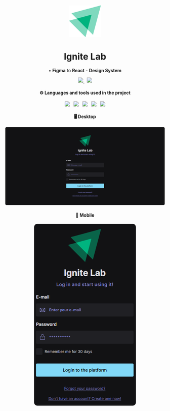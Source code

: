 <!--Heading-->
<h3 align='center'>
  <img src='.github/logo.png' width='100'/>
</h3>
<h1 align='center'>
  Ignite Lab
</h1>
<p align='center'>
  • <strong>Figma</strong> to <strong>React</strong> - <strong>Design System</strong>
</p>
<p align='center'>
  <a href='https://www.figma.com/file/SmB2xmwulqJrKiJD8pKgB2/Ignite-Lab-Design-System'>
    <img src='https://img.shields.io/badge/Template-4B275F?style=for-the-badge&logo=figma&logoColor=white' />
	</a>&nbsp;
	<a href='https://ignite01-designsystem.pedrovisk.ml/'>
    <img src='https://img.shields.io/badge/Docs-ff528c?style=for-the-badge&logo=storybook&logoColor=white' />
	</a>
</p>
<!--/Heading-->

<!--Section-->
<h4 align='center'>
  ⚙️ Languages and tools used in the project
</h4>
<p align='center'>
  <img src='https://img.shields.io/badge/TypeScript-007ACC?style=for-the-badge&logo=typescript&logoColor=white' />&nbsp;&nbsp;
	<img src='https://img.shields.io/badge/Vite-20232A?style=for-the-badge&logo=vite&logoColor=white' />&nbsp;&nbsp;
  <img src='https://img.shields.io/badge/Storybook-ff528c?style=for-the-badge&logo=storybook&logoColor=white' />&nbsp;&nbsp;
  <img src='https://img.shields.io/badge/Tailwind_CSS-38B2AC?style=for-the-badge&logo=tailwind-css&logoColor=white' />&nbsp;&nbsp;
	<img src='https://img.shields.io/badge/Figma-4B275F?style=for-the-badge&logo=figma&logoColor=white' />
</p>
<!--/Section-->

<!--Section-->
<h4 align='center'>
  🖥️ Desktop
</h4>
<p align='center'>
	<img src='.github/desktop.png' />
</p>
<!--/Section-->

<!--Section-->
<h4 align='center'>
  📱 Mobile
</h4>
<p align='center'>
	<img src='.github/mobile.png' />
</p>
<!--/Section-->
